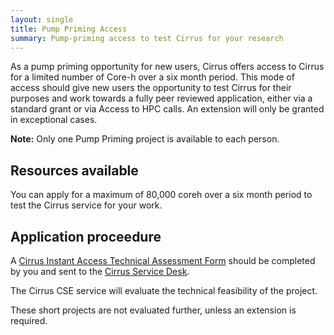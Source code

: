 ```yaml
---
layout: single
title: Pump Priming Access
summary: Pump-priming access to test Cirrus for your research
---
```


As a pump priming opportunity for new users, Cirrus offers
access to Cirrus for a limited number of Core-h over a six month period.
This mode of access should give new users the opportunity to test Cirrus
for their purposes and work towards a fully peer reviewed application,
either via a standard grant or via
Access to HPC calls. An extension will only be granted
in exceptional cases.

**Note:** Only one Pump Priming project is available to each person.

## Resources available

You can apply for a maximum of 80,000 coreh over a six month period to test
the Cirrus service for your work.

## Application proceedure

A [Cirrus Instant Access Technical Assessment Form](ta/Cirrus-TA-Instant-form.docx)
should be completed by you and sent to the [Cirrus Service Desk](../service-desk/).

The Cirrus CSE service will evaluate the technical feasibility of the project.

These short projects are not evaluated further, unless an extension is required.

